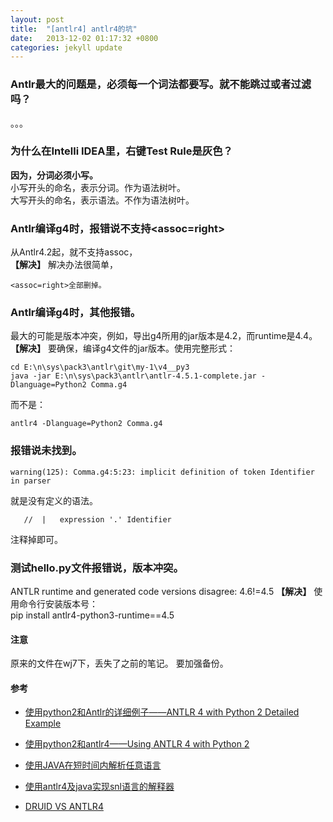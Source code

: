 ```yaml
---
layout: post
title:  "[antlr4] antlr4的坑"
date:   2013-12-02 01:17:32 +0800
categories: jekyll update
---
```



### Antlr最大的问题是，必须每一个词法都要写。就不能跳过或者过滤吗？

。。。

### 为什么在Intelli IDEA里，右键Test Rule是灰色？
**因为，分词必须小写。**  
小写开头的命名，表示分词。作为语法树叶。  
大写开头的命名，表示语法。不作为语法树叶。  

### Antlr编译g4时，报错说不支持<assoc=right>
从Antlr4.2起，就不支持assoc，   
**【解决】** 解决办法很简单，

	<assoc=right>全部删掉。

### Antlr编译g4时，其他报错。
最大的可能是版本冲突，例如，导出g4所用的jar版本是4.2，而runtime是4.4。  
 **【解决】** 要确保，编译g4文件的jar版本。使用完整形式：  
	
	cd E:\n\sys\pack3\antlr\git\my-1\v4__py3   
	java -jar E:\n\sys\pack3\antlr\antlr-4.5.1-complete.jar -Dlanguage=Python2 Comma.g4 

  而不是：   

	antlr4 -Dlanguage=Python2 Comma.g4

### 报错说未找到。
	warning(125): Comma.g4:5:23: implicit definition of token Identifier in parser

就是没有定义的语法。  

	   //  |   expression '.' Identifier  
注释掉即可。  


### 测试hello.py文件报错说，版本冲突。  
ANTLR runtime and generated code versions disagree: 4.6!=4.5
 **【解决】** 使用命令行安装版本号：  
pip install antlr4-python3-runtime==4.5


#### 注意 ####

原来的文件在wj7下，丢失了之前的笔记。 要加强备份。


#### 参考 ####

* [使用python2和Antlr的详细例子——ANTLR 4 with Python 2 Detailed Example](https://dzone.com/articles/antlr-4-with-python-2-detailed-example)
* [使用python2和antlr4——Using ANTLR 4 with Python 2](https://dzone.com/articles/using-antlr-4-with-python-2?fromrel=true)
* [使用JAVA在短时间内解析任意语言](https://dzone.com/articles/parsing-any-language-in-java-in-5-minutes-using-an?fromrel=true)


* [使用antlr4及java实现snl语言的解释器](https://www.cnblogs.com/naturemickey/p/3774753.html) 
* [DRUID VS ANTLR4](https://www.cnblogs.com/laud/p/antlr_vs_druid.html) 